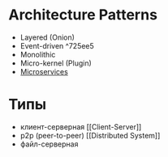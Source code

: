 # Architecture Patterns
 - Layered (Onion)
 - Event-driven ^725ee5
 - Monolithic
 - Micro-kernel (Plugin)
 - [Microservices](https://microservices.io/patterns/microservices.html)

# Типы
- клиент-серверная [[Client-Server]]
- p2p (peer-to-peer) [[Distributed System]]
- файл-серверная
